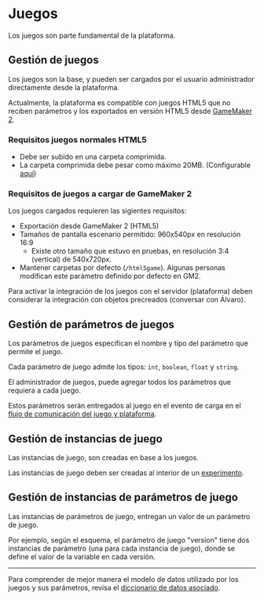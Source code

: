 # Juegos

Los juegos son parte fundamental de la plataforma.

## Gestión de juegos

Los juegos son la base, y pueden ser cargados por el usuario administrador directamente desde la plataforma.

Actualmente, la plataforma es compatible con juegos HTML5 que no reciben parámetros y los exportados en versión HTML5 desde [GameMaker 2](https://www.yoyogames.com/gamemaker/features).

### Requisitos juegos normales HTML5

- Debe ser subido en una carpeta comprimida.
- La carpeta comprimida debe pesar como máximo 20MB. (Configurable [aquí](../../config/media-library.php))

### Requisitos de juegos a cargar de GameMaker 2

Los juegos cargados requieren las sigientes requisitos:

- Exportación desde GameMaker 2 (HTML5)
- Tamaños de pantalla escenario permitido: 960x540px en resolución 16:9
    - Existe otro tamaño que estuvo en pruebas, en resolución 3:4 (vertical) de 540x720px.
- Mantener carpetas por defecto (`/html5game`). Algunas personas modifican este parámetro definido por defecto en GM2.

Para activar la integración de los juegos con el servidor (plataforma) deben considerar la integración con objetos precreados (conversar con Álvaro).

## Gestión de parámetros de juegos

Los parámetros de juegos especifican el nombre y tipo del parámetro que permite el juego.

Cada parámetro de juego admite los tipos: `int`, `boolean`, `float` y `string`.

El administrador de juegos, puede agregar todos los parámetros que requiera a cada juego.

Estos parámetros serán entregados al juego en el evento de carga en el [flujo de comunicación del juego y plataforma](game-flow.md). 

## Gestión de instancias de juego

Las instancias de juego, son creadas en base a los juegos.

Las instancias de juego deben ser creadas al interior de un [experimento](./experiments.md).

## Gestión de instancias de parámetros de juego

Las instancias de parámetros de juego, entregan un valor de un parámetro de juego.

Por ejemplo, según el esquema, el parámetro de juego "version" tiene dos instancias de parámetro (una para cada instancia de juego), donde se define el valor de la variable en cada versión.

---

Para comprender de mejor manera el modelo de datos utilizado por los juegos y sus parámetros, revisa el [diccionario de datos asociado](../dd/games.md).
